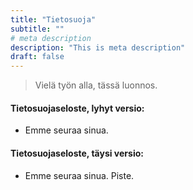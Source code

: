 ```yaml
---
title: "Tietosuoja"
subtitle: ""
# meta description
description: "This is meta description"
draft: false
---
```


> Vielä työn alla, tässä luonnos.

#### Tietosuojaseloste, lyhyt versio:

* Emme seuraa sinua.

#### Tietosuojaseloste, täysi versio:

* Emme seuraa sinua. Piste.
